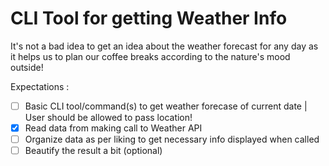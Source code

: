 # CLI Tool for getting Weather Info
It's not a bad idea to get an idea about the weather forecast for any day as it helps us to plan our coffee breaks according to the nature's mood outside!

Expectations :

- [ ] Basic CLI tool/command(s) to get weather forecase of current date | User should be allowed to pass location!
- [x] Read data from making call to Weather API
- [ ] Organize data as per liking to get necessary info displayed when called
- [ ] Beautify the result a bit (optional)
